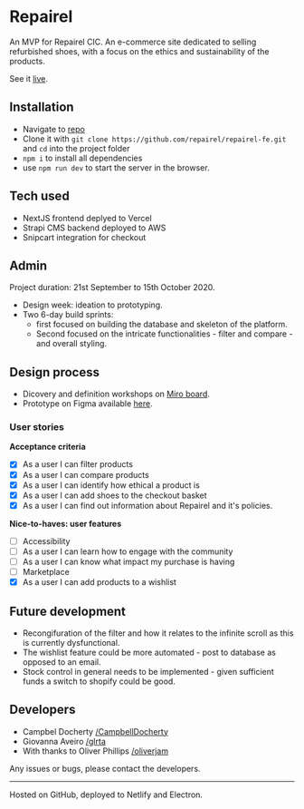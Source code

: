 # Repairel

An MVP for Repairel CIC. An e-commerce site dedicated to selling refurbished shoes, with a focus on the ethics and sustainability of the products.

See it [live](https://repairel-fe.vercel.app/).


## Installation

- Navigate to [repo](https://github.com/repairel/repairel-fe)
- Clone it with `git clone https://github.com/repairel/repairel-fe.git` and `cd` into the project folder
- `npm i` to install all dependencies
- use `npm run dev` to start the server in the browser.

## Tech used

- NextJS frontend deplyed to Vercel
- Strapi CMS backend deployed to AWS
- Snipcart integration for checkout

## Admin

Project duration: 21st September to 15th October 2020.

- Design week: ideation to prototyping.
- Two 6-day build sprints:
  - first focused on building the database and skeleton of the platform.
  - Second focused on the intricate functionalities - filter and compare - and overall styling.

## Design process

- Dicovery and definition workshops on [Miro board](https://www.notion.so/Design-sprint-7a365225caeb4a8582eef7e07ce6eb50#7efaade41cbb4e8e83cc69cd9671af60).
- Prototype on Figma available [here](https://www.figma.com/file/aq6IV6GlsPQyv7F0VdyMen/Repairel?node-id=0%3A1).

### User stories

**Acceptance criteria**

- [x] As a user I can filter products
- [x] As a user I can compare products
- [x] As a user I can identify how ethical a product is
- [x] As a user I can add shoes to the checkout basket
- [x] As a user I can find out information about Repairel and it's policies.

**Nice-to-haves: user features**

- [ ] Accessibility
- [ ] As a user I can learn how to engage with the community
- [ ] As a user I can know what impact my purchase is having
- [ ] Marketplace
- [x] As a user I can add products to a wishlist

## Future development

- Recongifuration of the filter and how it relates to the infinite scroll as this is currently dysfunctional.
- The wishlist feature could be more automated - post to database as opposed to an email.
- Stock control in general needs to be implemented - given sufficient funds a switch to shopify could be good.

## Developers

- Campbel Docherty [/CampbellDocherty](https://github.com/CampbellDocherty)
- Giovanna Aveiro [/glrta](https://github.com/glrta)
- With thanks to Oliver Phillips [/oliverjam](https://github.com/oliverjam)

Any issues or bugs, please contact the developers.

---

Hosted on GitHub, deployed to Netlify and Electron.
